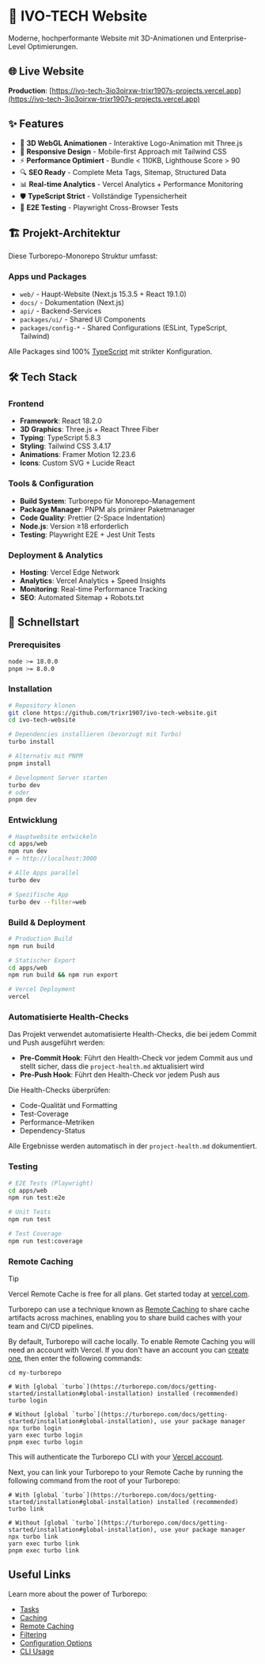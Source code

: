 # 🚀 IVO-TECH Website

Moderne, hochperformante Website mit 3D-Animationen und Enterprise-Level Optimierungen.

## 🌐 Live Website

**Production**: [https://ivo-tech-3io3oirxw-trixr1907s-projects.vercel.app](https://ivo-tech-3io3oirxw-trixr1907s-projects.vercel.app)

## ✨ Features

- 🎯 **3D WebGL Animationen** - Interaktive Logo-Animation mit Three.js
- 📱 **Responsive Design** - Mobile-first Approach mit Tailwind CSS
- ⚡ **Performance Optimiert** - Bundle < 110KB, Lighthouse Score > 90
- 🔍 **SEO Ready** - Complete Meta Tags, Sitemap, Structured Data
- 📊 **Real-time Analytics** - Vercel Analytics + Performance Monitoring
- 🛡️ **TypeScript Strict** - Vollständige Typensicherheit
- 🧪 **E2E Testing** - Playwright Cross-Browser Tests

## 🏗️ Projekt-Architektur

Diese Turborepo-Monorepo Struktur umfasst:

### Apps und Packages

- `web/` - Haupt-Website (Next.js 15.3.5 + React 19.1.0)
- `docs/` - Dokumentation (Next.js)
- `api/` - Backend-Services
- `packages/ui/` - Shared UI Components
- `packages/config-*` - Shared Configurations (ESLint, TypeScript, Tailwind)

Alle Packages sind 100% [TypeScript](https://www.typescriptlang.org/) mit strikter Konfiguration.

## 🛠️ Tech Stack

### Frontend

- **Framework**: React 18.2.0
- **3D Graphics**: Three.js + React Three Fiber
- **Typing**: TypeScript 5.8.3
- **Styling**: Tailwind CSS 3.4.17
- **Animations**: Framer Motion 12.23.6
- **Icons**: Custom SVG + Lucide React

### Tools & Configuration

- **Build System**: Turborepo für Monorepo-Management
- **Package Manager**: PNPM als primärer Paketmanager
- **Code Quality**: Prettier (2-Space Indentation)
- **Node.js**: Version ≥18 erforderlich
- **Testing**: Playwright E2E + Jest Unit Tests

### Deployment & Analytics

- **Hosting**: Vercel Edge Network
- **Analytics**: Vercel Analytics + Speed Insights
- **Monitoring**: Real-time Performance Tracking
- **SEO**: Automated Sitemap + Robots.txt

## 🚀 Schnellstart

### Prerequisites

```bash
node >= 18.0.0
pnpm >= 8.0.0
```

### Installation

```bash
# Repository klonen
git clone https://github.com/trixr1907/ivo-tech-website.git
cd ivo-tech-website

# Dependencies installieren (bevorzugt mit Turbo)
turbo install

# Alternativ mit PNPM
pnpm install

# Development Server starten
turbo dev
# oder
pnpm dev
```

### Entwicklung

```bash
# Hauptwebsite entwickeln
cd apps/web
npm run dev
# → http://localhost:3000

# Alle Apps parallel
turbo dev

# Spezifische App
turbo dev --filter=web
```

### Build & Deployment

```bash
# Production Build
npm run build

# Statischer Export
cd apps/web
npm run build && npm run export

# Vercel Deployment
vercel
```

### Automatisierte Health-Checks

Das Projekt verwendet automatisierte Health-Checks, die bei jedem Commit und Push ausgeführt werden:

- **Pre-Commit Hook**: Führt den Health-Check vor jedem Commit aus und stellt sicher, dass die `project-health.md` aktualisiert wird
- **Pre-Push Hook**: Führt den Health-Check vor jedem Push aus

Die Health-Checks überprüfen:

- Code-Qualität und Formatting
- Test-Coverage
- Performance-Metriken
- Dependency-Status

Alle Ergebnisse werden automatisch in der `project-health.md` dokumentiert.

### Testing

```bash
# E2E Tests (Playwright)
cd apps/web
npm run test:e2e

# Unit Tests
npm run test

# Test Coverage
npm run test:coverage
```

### Remote Caching

> [!TIP]
> Vercel Remote Cache is free for all plans. Get started today at [vercel.com](https://vercel.com/signup?/signup?utm_source=remote-cache-sdk&utm_campaign=free_remote_cache).

Turborepo can use a technique known as [Remote Caching](https://turborepo.com/docs/core-concepts/remote-caching) to share cache artifacts across machines, enabling you to share build caches with your team and CI/CD pipelines.

By default, Turborepo will cache locally. To enable Remote Caching you will need an account with Vercel. If you don't have an account you can [create one](https://vercel.com/signup?utm_source=turborepo-examples), then enter the following commands:

```
cd my-turborepo

# With [global `turbo`](https://turborepo.com/docs/getting-started/installation#global-installation) installed (recommended)
turbo login

# Without [global `turbo`](https://turborepo.com/docs/getting-started/installation#global-installation), use your package manager
npx turbo login
yarn exec turbo login
pnpm exec turbo login
```

This will authenticate the Turborepo CLI with your [Vercel account](https://vercel.com/docs/concepts/personal-accounts/overview).

Next, you can link your Turborepo to your Remote Cache by running the following command from the root of your Turborepo:

```
# With [global `turbo`](https://turborepo.com/docs/getting-started/installation#global-installation) installed (recommended)
turbo link

# Without [global `turbo`](https://turborepo.com/docs/getting-started/installation#global-installation), use your package manager
npx turbo link
yarn exec turbo link
pnpm exec turbo link
```

## Useful Links

Learn more about the power of Turborepo:

- [Tasks](https://turborepo.com/docs/crafting-your-repository/running-tasks)
- [Caching](https://turborepo.com/docs/crafting-your-repository/caching)
- [Remote Caching](https://turborepo.com/docs/core-concepts/remote-caching)
- [Filtering](https://turborepo.com/docs/crafting-your-repository/running-tasks#using-filters)
- [Configuration Options](https://turborepo.com/docs/reference/configuration)
- [CLI Usage](https://turborepo.com/docs/reference/command-line-reference)
